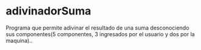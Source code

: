 # adivinadorSuma
Programa que permite adivinar el resultado de una suma desconociendo sus componentes(5 componentes, 3 ingresados por el usuario y dos por la maquina)..
